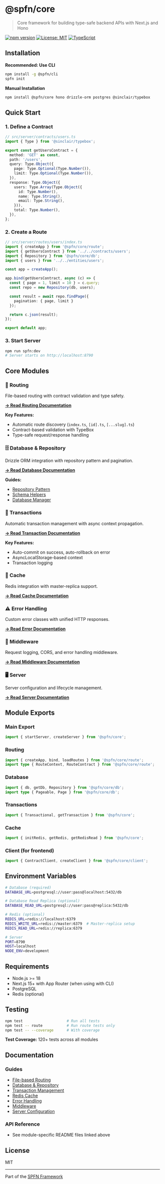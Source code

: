 # @spfn/core

> Core framework for building type-safe backend APIs with Next.js and Hono

[![npm version](https://badge.fury.io/js/@spfn%2Fcore.svg)](https://www.npmjs.com/package/@spfn/core)
[![License: MIT](https://img.shields.io/badge/License-MIT-yellow.svg)](https://opensource.org/licenses/MIT)
[![TypeScript](https://img.shields.io/badge/TypeScript-5.3-blue)](https://www.typescriptlang.org/)

## Installation

**Recommended: Use CLI**
```bash
npm install -g @spfn/cli
spfn init
```

**Manual Installation**
```bash
npm install @spfn/core hono drizzle-orm postgres @sinclair/typebox
```

## Quick Start

### 1. Define a Contract

```typescript
// src/server/contracts/users.ts
import { Type } from '@sinclair/typebox';

export const getUsersContract = {
  method: 'GET' as const,
  path: '/users',
  query: Type.Object({
    page: Type.Optional(Type.Number()),
    limit: Type.Optional(Type.Number()),
  }),
  response: Type.Object({
    users: Type.Array(Type.Object({
      id: Type.Number(),
      name: Type.String(),
      email: Type.String(),
    })),
    total: Type.Number(),
  }),
};
```

### 2. Create a Route

```typescript
// src/server/routes/users/index.ts
import { createApp } from '@spfn/core/route';
import { getUsersContract } from '../../contracts/users';
import { Repository } from '@spfn/core/db';
import { users } from '../../entities/users';

const app = createApp();

app.bind(getUsersContract, async (c) => {
  const { page = 1, limit = 10 } = c.query;
  const repo = new Repository(db, users);

  const result = await repo.findPage({
    pagination: { page, limit }
  });

  return c.json(result);
});

export default app;
```

### 3. Start Server

```bash
npm run spfn:dev
# Server starts on http://localhost:8790
```

## Core Modules

### 📁 Routing
File-based routing with contract validation and type safety.

**[→ Read Routing Documentation](./src/route/README.md)**

**Key Features:**
- Automatic route discovery (`index.ts`, `[id].ts`, `[...slug].ts`)
- Contract-based validation with TypeBox
- Type-safe request/response handling

### 🗄️ Database & Repository
Drizzle ORM integration with repository pattern and pagination.

**[→ Read Database Documentation](./src/db/README.md)**

**Guides:**
- [Repository Pattern](./src/db/docs/repository.md)
- [Schema Helpers](./src/db/docs/schema-helpers.md)
- [Database Manager](./src/db/docs/database-manager.md)

### 🔄 Transactions
Automatic transaction management with async context propagation.

**[→ Read Transaction Documentation](./src/db/docs/transactions.md)**

**Key Features:**
- Auto-commit on success, auto-rollback on error
- AsyncLocalStorage-based context
- Transaction logging

### 💾 Cache
Redis integration with master-replica support.

**[→ Read Cache Documentation](./src/cache/README.md)**

### ⚠️ Error Handling
Custom error classes with unified HTTP responses.

**[→ Read Error Documentation](./src/errors/README.md)**

### 🔐 Middleware
Request logging, CORS, and error handling middleware.

**[→ Read Middleware Documentation](./src/middleware/README.md)**

### 🖥️ Server
Server configuration and lifecycle management.

**[→ Read Server Documentation](./src/server/README.md)**

## Module Exports

### Main Export
```typescript
import { startServer, createServer } from '@spfn/core';
```

### Routing
```typescript
import { createApp, bind, loadRoutes } from '@spfn/core/route';
import type { RouteContext, RouteContract } from '@spfn/core/route';
```

### Database
```typescript
import { db, getDb, Repository } from '@spfn/core/db';
import type { Pageable, Page } from '@spfn/core/db';
```

### Transactions
```typescript
import { Transactional, getTransaction } from '@spfn/core';
```

### Cache
```typescript
import { initRedis, getRedis, getRedisRead } from '@spfn/core';
```

### Client (for frontend)
```typescript
import { ContractClient, createClient } from '@spfn/core/client';
```

## Environment Variables

```bash
# Database (required)
DATABASE_URL=postgresql://user:pass@localhost:5432/db

# Database Read Replica (optional)
DATABASE_READ_URL=postgresql://user:pass@replica:5432/db

# Redis (optional)
REDIS_URL=redis://localhost:6379
REDIS_WRITE_URL=redis://master:6379  # Master-replica setup
REDIS_READ_URL=redis://replica:6379

# Server
PORT=8790
HOST=localhost
NODE_ENV=development
```

## Requirements

- Node.js >= 18
- Next.js 15+ with App Router (when using with CLI)
- PostgreSQL
- Redis (optional)

## Testing

```bash
npm test                    # Run all tests
npm test -- route           # Run route tests only
npm test -- --coverage      # With coverage
```

**Test Coverage:** 120+ tests across all modules

## Documentation

### Guides
- [File-based Routing](./src/route/README.md)
- [Database & Repository](./src/db/README.md)
- [Transaction Management](./src/db/docs/transactions.md)
- [Redis Cache](./src/cache/README.md)
- [Error Handling](./src/errors/README.md)
- [Middleware](./src/middleware/README.md)
- [Server Configuration](./src/server/README.md)

### API Reference
- See module-specific README files linked above

## License

MIT

---

Part of the [SPFN Framework](https://github.com/spfn/spfn)
